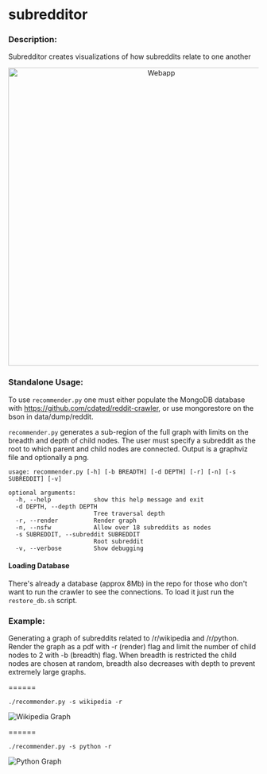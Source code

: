 subredditor
=================

### Description:

Subredditor creates visualizations of how subreddits relate to one another

<p align="center">
  <img src="https://github.com/cdated/subredditor/blob/master/example/webapp.png?raw=true" alt="Webapp" width="600px" height="whatever">
</p>

### Standalone Usage:

To use `recommender.py` one must either populate the MongoDB database with https://github.com/cdated/reddit-crawler, or use mongorestore on the bson in data/dump/reddit.

`recommender.py` generates a sub-region of the full graph with limits on the breadth and depth of child nodes.  The user must specify a subreddit as the root to which parent and child nodes are connected.  Output is a graphviz file and optionally a png.

```
usage: recommender.py [-h] [-b BREADTH] [-d DEPTH] [-r] [-n] [-s SUBREDDIT] [-v]

optional arguments:
  -h, --help            show this help message and exit
  -d DEPTH, --depth DEPTH
                        Tree traversal depth
  -r, --render          Render graph
  -n, --nsfw            Allow over 18 subreddits as nodes
  -s SUBREDDIT, --subreddit SUBREDDIT
                        Root subreddit
  -v, --verbose         Show debugging
```

#### Loading Database

There's already a database (approx 8Mb) in the repo for those who don't want to run the crawler to see the connections.  To load it just run the `restore_db.sh` script.

### Example:

Generating a graph of subreddits related to /r/wikipedia and /r/python.  Render the graph as a pdf with -r (render) flag and limit the number of child nodes to 2 with -b (breadth) flag.  When breadth is restricted the child nodes are chosen at random, breadth also decreases with depth to prevent extremely large graphs.

======

```./recommender.py -s wikipedia -r```

![Wikipedia Graph](https://github.com/cdated/subredditor/blob/master/example/wikipedia.png?raw=true)

======

```./recommender.py -s python -r```

![Python Graph](https://github.com/cdated/subredditor/blob/master/example/python.png?raw=true)
